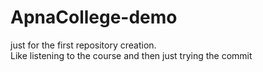 # ApnaCollege-demo
just for the first repository creation.
<br>
Like listening to the course and then just trying the commit
